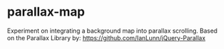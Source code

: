 parallax-map
============

Experiment on integrating a background map into parallax scrolling.
Based on the Parallax Library by: https://github.com/IanLunn/jQuery-Parallax
